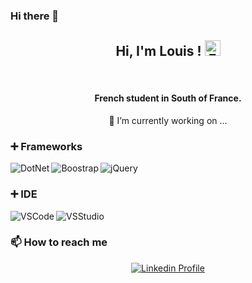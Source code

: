 ### Hi there 👋
<div align="center">
  <h2>Hi, I'm Louis !&nbsp;<img alt="EmojiHand" src="https://raw.githubusercontent.com/MartinHeinz/MartinHeinz/master/wave.gif" width="25px" height="25px"></h2>
  <br />
  <h4>French student in South of France.</h4>
  
  
  🔭 I’m currently working on ...
</div>


### ➕ Frameworks
<img align="left" alt="DotNet" src="https://img.shields.io/badge/.NET-512BD4?style=for-the-badge&logo=dotnet&logoColor=white" />
<img align="left" alt="Boostrap" src="https://img.shields.io/badge/Bootstrap-563D7C?style=for-the-badge&logo=bootstrap&logoColor=white" />
<img align="left" alt="jQuery" src="https://img.shields.io/badge/jquery-0769ad?style=for-the-badge&logo=jquery&logoColor=white" />

<br />


### ➕ IDE
<img align="left" alt="VSCode" src="https://img.shields.io/badge/Visual_Studio_Code-0078D4?style=for-the-badge&logo=visual%20studio%20code&logoColor=white" />
<img align="left" alt="VSStudio" src="https://img.shields.io/badge/Visual_Studio-5C2D91?style=for-the-badge&logo=visual%20studio&logoColor=white" />

<br />

### 📫 How to reach me
<div align="center">
  <a href="https://www.linkedin.com/in/louis-alary-/" targer="_blank" />
    <img alt="Linkedin Profile" src="![image](https://user-images.githubusercontent.com/58358948/223168145-caca1deb-5b07-4d94-b83c-a1a7a2eedcdc.png)" />
  </a>
</div>

